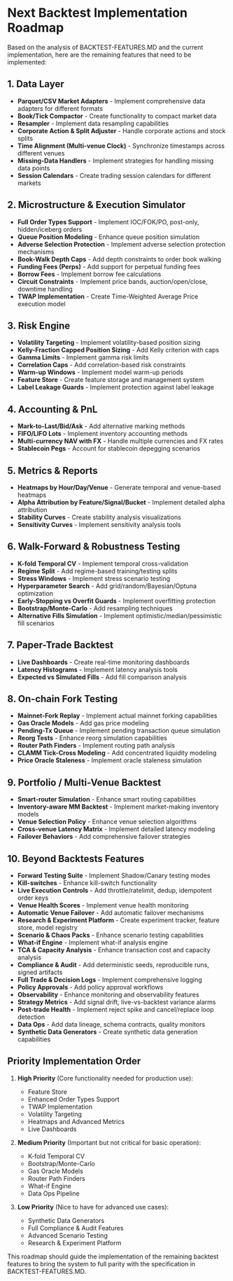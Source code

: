 # Next Backtest Implementation Roadmap

Based on the analysis of BACKTEST-FEATURES.MD and the current implementation, here are the remaining features that need to be implemented:

## 1. Data Layer
- **Parquet/CSV Market Adapters** - Implement comprehensive data adapters for different formats
- **Book/Tick Compactor** - Create functionality to compact market data
- **Resampler** - Implement data resampling capabilities
- **Corporate Action & Split Adjuster** - Handle corporate actions and stock splits
- **Time Alignment (Multi-venue Clock)** - Synchronize timestamps across different venues
- **Missing-Data Handlers** - Implement strategies for handling missing data points
- **Session Calendars** - Create trading session calendars for different markets

## 2. Microstructure & Execution Simulator
- **Full Order Types Support** - Implement IOC/FOK/PO, post-only, hidden/iceberg orders
- **Queue Position Modeling** - Enhance queue position simulation
- **Adverse Selection Protection** - Implement adverse selection protection mechanisms
- **Book-Walk Depth Caps** - Add depth constraints to order book walking
- **Funding Fees (Perps)** - Add support for perpetual funding fees
- **Borrow Fees** - Implement borrow fee calculations
- **Circuit Constraints** - Implement price bands, auction/open/close, downtime handling
- **TWAP Implementation** - Create Time-Weighted Average Price execution model

## 3. Risk Engine
- **Volatility Targeting** - Implement volatility-based position sizing
- **Kelly-Fraction Capped Position Sizing** - Add Kelly criterion with caps
- **Gamma Limits** - Implement gamma risk limits
- **Correlation Caps** - Add correlation-based risk constraints
- **Warm-up Windows** - Implement model warm-up periods
- **Feature Store** - Create feature storage and management system
- **Label Leakage Guards** - Implement protection against label leakage

## 4. Accounting & PnL
- **Mark-to-Last/Bid/Ask** - Add alternative marking methods
- **FIFO/LIFO Lots** - Implement inventory accounting methods
- **Multi-currency NAV with FX** - Handle multiple currencies and FX rates
- **Stablecoin Pegs** - Account for stablecoin depegging scenarios

## 5. Metrics & Reports
- **Heatmaps by Hour/Day/Venue** - Generate temporal and venue-based heatmaps
- **Alpha Attribution by Feature/Signal/Bucket** - Implement detailed alpha attribution
- **Stability Curves** - Create stability analysis visualizations
- **Sensitivity Curves** - Implement sensitivity analysis tools

## 6. Walk-Forward & Robustness Testing
- **K-fold Temporal CV** - Implement temporal cross-validation
- **Regime Split** - Add regime-based training/testing splits
- **Stress Windows** - Implement stress scenario testing
- **Hyperparameter Search** - Add grid/random/Bayesian/Optuna optimization
- **Early-Stopping vs Overfit Guards** - Implement overfitting protection
- **Bootstrap/Monte-Carlo** - Add resampling techniques
- **Alternative Fills Simulation** - Implement optimistic/median/pessimistic fill scenarios

## 7. Paper-Trade Backtest
- **Live Dashboards** - Create real-time monitoring dashboards
- **Latency Histograms** - Implement latency analysis tools
- **Expected vs Simulated Fills** - Add fill comparison analysis

## 8. On-chain Fork Testing
- **Mainnet-Fork Replay** - Implement actual mainnet forking capabilities
- **Gas Oracle Models** - Add gas price modeling
- **Pending-Tx Queue** - Implement pending transaction queue simulation
- **Reorg Tests** - Enhance reorg simulation capabilities
- **Router Path Finders** - Implement routing path analysis
- **CLAMM Tick-Cross Modeling** - Add concentrated liquidity modeling
- **Price Oracle Staleness** - Implement oracle staleness simulation

## 9. Portfolio / Multi-Venue Backtest
- **Smart-router Simulation** - Enhance smart routing capabilities
- **Inventory-aware MM Backtest** - Implement market-making inventory models
- **Venue Selection Policy** - Enhance venue selection algorithms
- **Cross-venue Latency Matrix** - Implement detailed latency modeling
- **Failover Behaviors** - Add comprehensive failover strategies

## 10. Beyond Backtests Features
- **Forward Testing Suite** - Implement Shadow/Canary testing modes
- **Kill-switches** - Enhance kill-switch functionality
- **Live Execution Controls** - Add throttle/ratelimit, dedup, idempotent order keys
- **Venue Health Scores** - Implement venue health monitoring
- **Automatic Venue Failover** - Add automatic failover mechanisms
- **Research & Experiment Platform** - Create experiment tracker, feature store, model registry
- **Scenario & Chaos Packs** - Enhance scenario testing capabilities
- **What-if Engine** - Implement what-if analysis engine
- **TCA & Capacity Analysis** - Enhance transaction cost and capacity analysis
- **Compliance & Audit** - Add deterministic seeds, reproducible runs, signed artifacts
- **Full Trade & Decision Logs** - Implement comprehensive logging
- **Policy Approvals** - Add policy approval workflows
- **Observability** - Enhance monitoring and observability features
- **Strategy Metrics** - Add signal drift, live-vs-backtest variance alarms
- **Post-trade Health** - Implement reject spike and cancel/replace loop detection
- **Data Ops** - Add data lineage, schema contracts, quality monitors
- **Synthetic Data Generators** - Create synthetic data generation capabilities

## Priority Implementation Order

1. **High Priority** (Core functionality needed for production use):
   - Feature Store
   - Enhanced Order Types Support
   - TWAP Implementation
   - Volatility Targeting
   - Heatmaps and Advanced Metrics
   - Live Dashboards

2. **Medium Priority** (Important but not critical for basic operation):
   - K-fold Temporal CV
   - Bootstrap/Monte-Carlo
   - Gas Oracle Models
   - Router Path Finders
   - What-if Engine
   - Data Ops Pipeline

3. **Low Priority** (Nice to have for advanced use cases):
   - Synthetic Data Generators
   - Full Compliance & Audit Features
   - Advanced Scenario Testing
   - Research & Experiment Platform

This roadmap should guide the implementation of the remaining backtest features to bring the system to full parity with the specification in BACKTEST-FEATURES.MD.